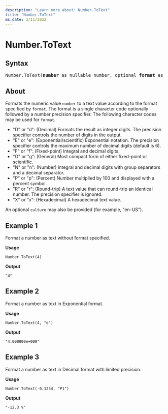 ```yaml
---
description: "Learn more about: Number.ToText"
title: "Number.ToText"
ms.date: 3/11/2022
---
```

# Number.ToText

## Syntax

<pre>
Number.ToText(<b>number</b> as nullable number, optional <b>format</b> as nullable text, optional <b>culture</b> as nullable text) as nullable text
</pre>
  
## About

Formats the numeric value `number` to a text value according to the format specified by `format`. The format is a single character code optionally followed by a number precision specifier. The following character codes may be used for `format`.

* "D" or "d": (Decimal) Formats the result as integer digits. The precision specifier controls the number of digits in the output.
* "E" or "e": (Exponential/scientific) Exponential notation. The precision specifier controls the maximum number of decimal digits (default is 6).
* "F" or "f": (Fixed-point) Integral and decimal digits.
* "G" or "g": (General) Most compact form of either fixed-point or scientific.
* "N" or "n": (Number) Integral and decimal digits with group separators and a decimal separator.
* "P" or "p": (Percent) Number multiplied by 100 and displayed with a percent symbol.
* "R" or "r": (Round-trip) A text value that can round-trip an identical number. The precision specifier is ignored.
* "X" or "x": (Hexadecimal) A hexadecimal text value.

An optional `culture` may also be provided (for example, "en-US").

## Example 1

Format a number as text without format specified.

**Usage**

```powerquery-m
Number.ToText(4)
```

**Output**

`"4"`

## Example 2

Format a number as text in Exponential format.

**Usage**

```powerquery-m
Number.ToText(4, "e")
```

**Output**

`"4.000000e+000"`

## Example 3

Format a number as text in Decimal format with limited precision.

**Usage**

```powerquery-m
Number.ToText(-0.1234, "P1")
```

**Output**

`"-12.3 %"`
